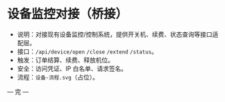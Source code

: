 # 设备监控对接（桥接）

- 说明：对接现有设备监控/控制系统，提供开关机、续费、状态查询等接口适配层。
- 接口：`/api/device/open` `/close` `/extend` `/status`。
- 触发：订单结算、续费、释放机位。
- 安全：访问凭证、IP 白名单、请求签名。
- 流程：`设备-流程.svg`（占位）。

— 完 —
